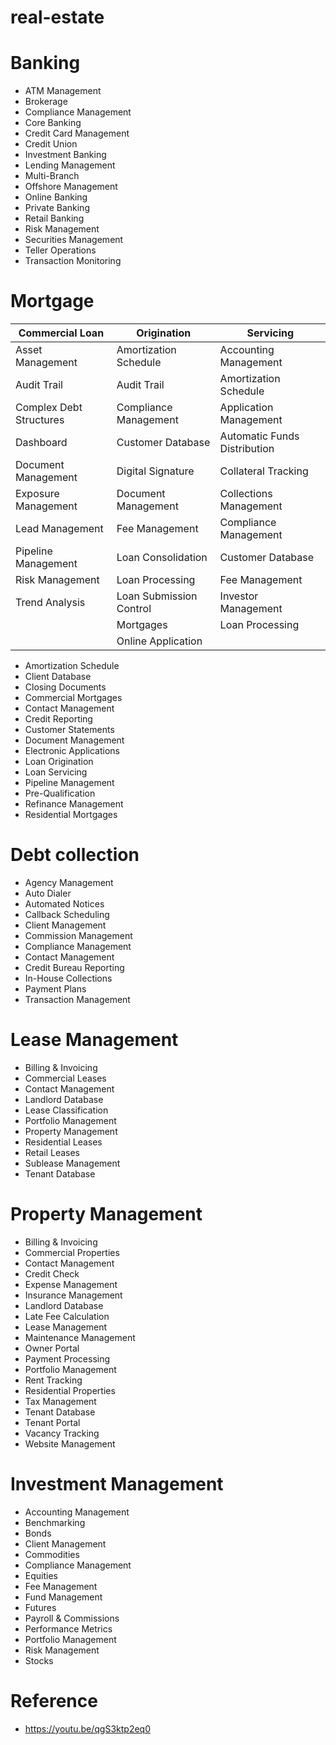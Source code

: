 # real-estate

# Banking
-   ATM Management
-   Brokerage
-   Compliance Management
-   Core Banking
-   Credit Card Management
-   Credit Union
-   Investment Banking
-   Lending Management
-   Multi-Branch
-   Offshore Management
-   Online Banking
-   Private Banking
-   Retail Banking
-   Risk Management
-   Securities Management
-   Teller Operations
-   Transaction Monitoring

# Mortgage
| Commercial Loan | Origination | Servicing |
|--|--|--|
|Asset Management|Amortization Schedule|Accounting Management|
|Audit Trail|Audit Trail|Amortization Schedule|
|Complex Debt Structures|Compliance Management|Application Management|
|Dashboard|Customer Database|Automatic Funds Distribution|
|Document Management|Digital Signature|Collateral Tracking|
|Exposure Management|Document Management|Collections Management|
|Lead Management|Fee Management|Compliance Management|
|Pipeline Management|Loan Consolidation|Customer Database|
|Risk Management|Loan Processing|Fee Management|
|Trend Analysis|Loan Submission Control|Investor Management|
||Mortgages|Loan Processing|
||Online Application||

- Amortization Schedule
- Client Database
- Closing Documents
- Commercial Mortgages
- Contact Management
- Credit Reporting
- Customer Statements
- Document Management
- Electronic Applications
- Loan Origination
- Loan Servicing
- Pipeline Management
- Pre-Qualification
- Refinance Management
- Residential Mortgages

# Debt collection
-   Agency Management
-   Auto Dialer
-   Automated Notices
-   Callback Scheduling
-   Client Management
-   Commission Management
-   Compliance Management
-   Contact Management
-   Credit Bureau Reporting
-   In-House Collections
-   Payment Plans
-   Transaction Management

# Lease Management
-   Billing & Invoicing
-   Commercial Leases
-   Contact Management
-   Landlord Database
-   Lease Classification
-   Portfolio Management
-   Property Management
-   Residential Leases
-   Retail Leases
-   Sublease Management
-   Tenant Database

# Property Management
-   Billing & Invoicing
-   Commercial Properties
-   Contact Management
-   Credit Check
-   Expense Management
-   Insurance Management
-   Landlord Database
-   Late Fee Calculation
-   Lease Management
-   Maintenance Management
-   Owner Portal
-   Payment Processing
-   Portfolio Management
-   Rent Tracking
-   Residential Properties
-   Tax Management
-   Tenant Database
-   Tenant Portal
-   Vacancy Tracking
-   Website Management

# Investment Management
-   Accounting Management
-   Benchmarking
-   Bonds
-   Client Management
-   Commodities
-   Compliance Management
-   Equities
-   Fee Management
-   Fund Management
-   Futures
-   Payroll & Commissions
-   Performance Metrics
-   Portfolio Management
-   Risk Management
-   Stocks

# Reference
- https://youtu.be/qgS3ktp2eq0
